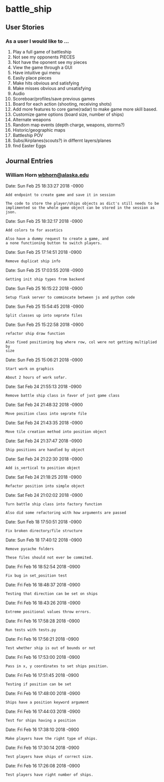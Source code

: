# battle_ship

## User Stories
### As a user I would like to ...
  1. Play a full game of battleship
  2. Not see my opponents PIECES
  3. Not have the oponent see my pieces
  4. View the game through a GUI
  5. Have intuitive gui menu
  6. Easily place pieces
  7. Make hits obvious and satisfying
  8. Make misses obvious and unsatisfying
  9. Audio
  10. Scoreboar/profiles/save previous games
  11. Board for each action (shooting, receiving shots)
  12. Add more features to core game(radar) to make game more skill based.
  13. Customize game options (board size, number of ships)
  14. Alternate weapons
  15. Random map events (depth charge, weapons, storms?)
  16. Historic/geographic maps
  17. Battleship POV
  18. Subs/Airplanes(scouts?) in differnt layers/planes
  19. find Easter Eggs

## Journal Entries

### William Horn <wbhorn@alaska.edu>

Date:   Sun Feb 25 18:33:27 2018 -0900

    Add endpoint to create game and save it in session

    The code to store the player/ships objects as dict's still needs to be
    implimented so the whole game object can be stored in the session as
    json.

Date:   Sun Feb 25 18:32:17 2018 -0900

    Add colors to for ascetics

    Also have a dummy request to create a game, and
    a none functioning button to switch players.

Date:   Sun Feb 25 17:14:51 2018 -0900

    Remove duplicat ship info

Date:   Sun Feb 25 17:03:55 2018 -0900

    Getting init ship types from backend

Date:   Sun Feb 25 16:15:22 2018 -0900

    Setup flask server to commincate between js and python code

Date:   Sun Feb 25 15:54:45 2018 -0900

    Split classes up into seprate files

Date:   Sun Feb 25 15:22:58 2018 -0900

    refactor ship draw function

    Also fixed positioning bug where row, col were not getting multiplied by
    size

Date:   Sun Feb 25 15:06:21 2018 -0900

    Start work on graphics

    About 2 hours of work sofar.

Date:   Sat Feb 24 21:55:13 2018 -0900

    Remove battle ship class in favor of just game class

Date:   Sat Feb 24 21:48:32 2018 -0900

    Move position class into seprate file

Date:   Sat Feb 24 21:43:35 2018 -0900

    Move tile creation method into position object

Date:   Sat Feb 24 21:37:47 2018 -0900

    Ship positions are handled by object

Date:   Sat Feb 24 21:22:30 2018 -0900

    Add is_vertical to position object

Date:   Sat Feb 24 21:18:25 2018 -0900

    Refactor position into simple object

Date:   Sat Feb 24 21:02:02 2018 -0900

    Turn battle ship class into factory function

    Also did some refactoring with how arguments are passed

Date:   Sun Feb 18 17:50:51 2018 -0900

    Fix broken directory/file structure

Date:   Sun Feb 18 17:40:12 2018 -0900

    Remove pycache folders

    These files should not ever be commited.

Date:   Fri Feb 16 18:52:54 2018 -0900

    Fix bug in set_position test

Date:   Fri Feb 16 18:48:37 2018 -0900

    Testing that direction can be set on ships

Date:   Fri Feb 16 18:43:26 2018 -0900

    Extreme positional values throw errors.

Date:   Fri Feb 16 17:58:28 2018 -0900

    Run tests with tests.py

Date:   Fri Feb 16 17:56:21 2018 -0900

    Test whether ship is out of bounds or not

Date:   Fri Feb 16 17:53:00 2018 -0900

    Pass in x, y coordinates to set ships position.

Date:   Fri Feb 16 17:51:45 2018 -0900

    Testing if position can be set

Date:   Fri Feb 16 17:48:00 2018 -0900

    Ships have a position keyword argument

Date:   Fri Feb 16 17:44:03 2018 -0900

    Test for ships having a position

Date:   Fri Feb 16 17:38:10 2018 -0900

    Make players have the right type of ships.

Date:   Fri Feb 16 17:30:14 2018 -0900

    Test players have ships of correct size.

Date:   Fri Feb 16 17:26:08 2018 -0900

    Test players have right number of ships.
